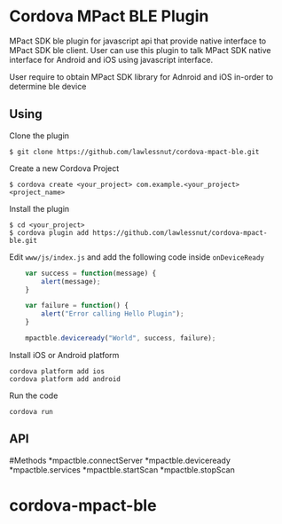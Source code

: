 # Cordova MPact BLE Plugin

MPact SDK ble plugin for javascript api that provide native interface to MPact SDK ble client. User can use this plugin to talk MPact SDK native interface for Android and iOS using javascript interface.

User require to obtain MPact SDK library for Adnroid and iOS in-order to determine ble device


## Using
Clone the plugin

    $ git clone https://github.com/lawlessnut/cordova-mpact-ble.git

Create a new Cordova Project

    $ cordova create <your_project> com.example.<your_project> <project_name>
    
Install the plugin

    $ cd <your_project>
    $ cordova plugin add https://github.com/lawlessnut/cordova-mpact-ble.git
    

Edit `www/js/index.js` and add the following code inside `onDeviceReady`

```js
    var success = function(message) {
        alert(message);
    }

    var failure = function() {
        alert("Error calling Hello Plugin");
    }

    mpactble.deviceready("World", success, failure);
```

Install iOS or Android platform

    cordova platform add ios
    cordova platform add android
    
Run the code

    cordova run 

## API
#Methods
*mpactble.connectServer
*mpactble.deviceready
*mpactble.services
*mpactble.startScan
*mpactble.stopScan


# cordova-mpact-ble
